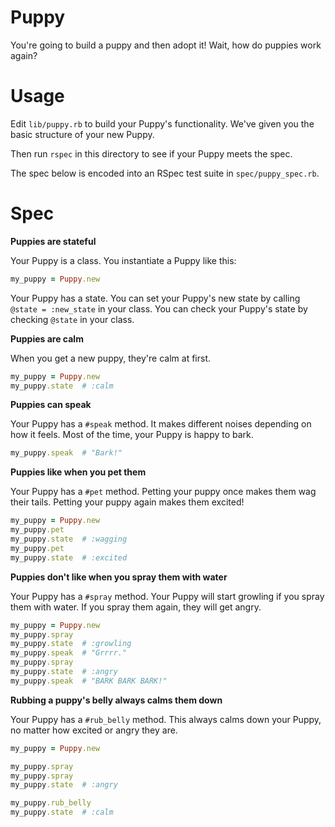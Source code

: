# Puppy

You're going to build a puppy and then adopt it! Wait, how do puppies work again?

# Usage

Edit `lib/puppy.rb` to build your Puppy's functionality. We've given you the basic structure of your new Puppy.

Then run `rspec` in this directory to see if your Puppy meets the spec.

The spec below is encoded into an RSpec test suite in `spec/puppy_spec.rb`.

# Spec

**Puppies are stateful**

Your Puppy is a class. You instantiate a Puppy like this:

```rb
my_puppy = Puppy.new
```

Your Puppy has a state. You can set your Puppy's new state by calling `@state = :new_state` in your class. You can check your Puppy's state by checking `@state` in your class.

**Puppies are calm**

When you get a new puppy, they're calm at first.

```rb
my_puppy = Puppy.new
my_puppy.state  # :calm
```

**Puppies can speak**

Your Puppy has a `#speak` method. It makes different noises depending on how it feels. Most of the time, your Puppy is happy to bark.

```rb
my_puppy.speak  # "Bark!"
```

**Puppies like when you pet them**

Your Puppy has a `#pet` method. Petting your puppy once makes them wag their tails. Petting your puppy again makes them excited!

```rb
my_puppy = Puppy.new
my_puppy.pet
my_puppy.state  # :wagging
my_puppy.pet
my_puppy.state  # :excited
```

**Puppies don't like when you spray them with water**

Your Puppy has a `#spray` method. Your Puppy will start growling if you spray them with water. If you spray them again, they will get angry.

```rb
my_puppy = Puppy.new
my_puppy.spray
my_puppy.state  # :growling
my_puppy.speak  # "Grrrr."
my_puppy.spray
my_puppy.state  # :angry
my_puppy.speak  # "BARK BARK BARK!"
```

**Rubbing a puppy's belly always calms them down**

Your Puppy has a `#rub_belly` method. This always calms down your Puppy, no matter how excited or angry they are.

```rb
my_puppy = Puppy.new

my_puppy.spray
my_puppy.spray
my_puppy.state  # :angry

my_puppy.rub_belly
my_puppy.state  # :calm
```
